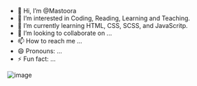 - 👋 Hi, I’m @Mastoora
- 👀 I’m interested in Coding, Reading, Learning and Teaching.
- 🌱 I’m currently learning HTML, CSS, SCSS, and JavaScritp.
- 💞️ I’m looking to collaborate on ...
- 📫 How to reach me ...
- 😄 Pronouns: ...
- ⚡ Fun fact: ...

 ![image](https://github-profile-summary-cards.vercel.app/api/cards/profile-details?username=Mastoora-Turkmen23&theme=dark)


<!---
Mastoora-Turkmen/Mastoora-Turkmen is a ✨ special ✨ repository because its `README.md` (this file) appears on your GitHub profile.
You can click the Preview link to take a look at your changes.
--->
